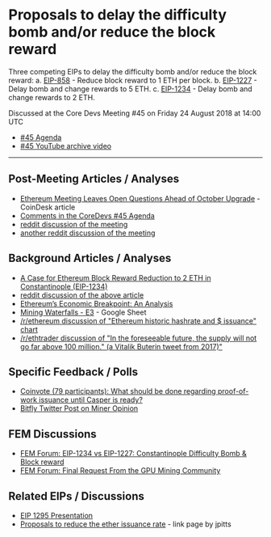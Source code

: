 # Proposals to delay the difficulty bomb and/or reduce the block reward

Three competing EIPs to delay the difficulty bomb and/or reduce the block reward:
a. [EIP-858](https://github.com/ethereum/EIPs/pull/858) - Reduce block reward to 1 ETH per block.
b. [EIP-1227](https://github.com/ethereum/EIPs/pull/1235) - Delay bomb and change rewards to 5 ETH.
c. [EIP-1234](https://github.com/ethereum/EIPs/pull/1234) - Delay bomb and change rewards to 2 ETH.

Discussed at the Core Devs Meeting #45 on Friday 24 August 2018 at 14:00 UTC
- [#45 Agenda](https://github.com/ethereum/pm/issues/54)
- [#45 YouTube archive video](https://www.youtube.com/watch?v=6CZ1uO_WxVk)

---

## Post-Meeting Articles / Analyses
- [Ethereum Meeting Leaves Open Questions Ahead of October Upgrade](https://www.coindesk.com/ethereum-call-leaves-pressing-questions-open-ahead-of-october-upgrade/) - CoinDesk article
- [Comments in the CoreDevs #45 Agenda](https://github.com/ethereum/pm/issues/54)
- [reddit discussion of the meeting](https://www.reddit.com/r/ethereum/comments/99s37d/live_ethereum_core_devs_meeting_45_starts_at_10am/)
- [another reddit discussion of the meeting](https://www.reddit.com/r/ethtrader/comments/99bmsk/developer_meeting_this_friday_to_discuss_possible/)

## Background Articles / Analyses
- [A Case for Ethereum Block Reward Reduction to 2 ETH in Constantinople (EIP-1234)](https://medium.com/@eric.conner/a-case-for-ethereum-block-reward-reduction-in-constantinople-eip-1234-25732431fc77)
- [reddit discussion of the above article](https://www.reddit.com/r/ethereum/comments/92g404/a_case_for_ethereum_block_reward_reduction_in/?st=JK4MT60F&sh=257437dd)
- [Ethereum’s Economic Breakpoint: An Analysis](https://crypto.omnianalytics.io/2018/08/23/ethereums-economic-breakpoint-an-analysis/)
- [Mining Waterfalls - E3](https://docs.google.com/spreadsheets/d/1tieFQarzHvSSBgtzGjM9FJAMHM7PJALtAvR0YUmoBxM/edit#gid=0) - Google Sheet
- [/r/ethereum discussion of "Ethereum historic hashrate and $ issuance" chart](https://www.reddit.com/r/ethereum/comments/99nzno/ethereum_historic_hashrate_and_issuance/)
- [/r/ethtrader discussion of "In the foreseeable future, the supply will not go far above 100 million." (a Vitalik Buterin tweet from 2017)"](https://www.reddit.com/r/ethtrader/comments/99g3on/in_the_foreseeable_future_the_supply_will_not_go/)

## Specific Feedback / Polls
- [Coinvote (79 participants): What should be done regarding proof-of-work issuance until Casper is ready?](https://www.etherchain.org/coinvote/poll/298)
- [Bitfly Twitter Post on Miner Opinion](https://twitter.com/etherchain_org/status/1031443277118144513)

## FEM Discussions
- [FEM Forum: EIP-1234 vs EIP-1227: Constantinople Difficulty Bomb & Block reward](https://ethereum-magicians.org/t/eip-1234-vs-eip-1227-constantinople-difficulty-bomb-block-reward/807/)
- [FEM Forum: Final Request From the GPU Mining Community](https://ethereum-magicians.org/t/final-request-from-the-gpu-mining-community/1050)

## Related EIPs / Discussions
- [EIP 1295 Presentation](https://drive.google.com/file/d/15n7Vur8wwlfDK6ZXwohUc95rXOUIXo7j/view)
- [Proposals to reduce the ether issuance rate](https://github.com/jpitts/eth-community-discussions/blob/master/proposals-to-reduce-the-ether-issuance-rate.md) - link page by jpitts
